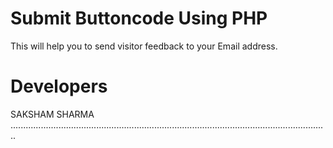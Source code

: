 # Submit Buttoncode Using PHP
This will help you to send visitor feedback to your Email address.
# Developers 
SAKSHAM SHARMA 
<br>
..............................................................................................................................

